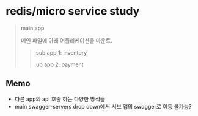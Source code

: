 # redis/micro service study

> main app
> 
>  메인 파일에 아래 어플리케이션을 마운트.
> 
> > sub app 1: inventory
> > 
> > ub app 2: payment


## Memo
- 다른 app의 api 호출 하는 다양한 방식들
- main swagger-servers drop down에서 서브 앱의 swqgger로 이동 불가능?

